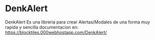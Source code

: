 # DenkAlert
DenkAlert Es una libreria para crear Alertas/Modales de una forma muy rapida y sencilla 
documentacion en: <a href="https://blocktiles.000webhostapp.com/DenkAlert/">https://blocktiles.000webhostapp.com/DenkAlert/</a>
